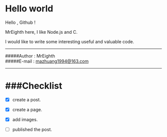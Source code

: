 # Hello world

Hello , Github !

MrEighth here, I like Node.js and C.

I would like to write some interesting useful and valuable code.
***
#####Author : MrEighth   
#####E-mail : mazhuang1994@163.com
***
###Checklist
===
- [x] create a post.
- [x] create a page.
- [x] add images.
- [ ] published the post.

